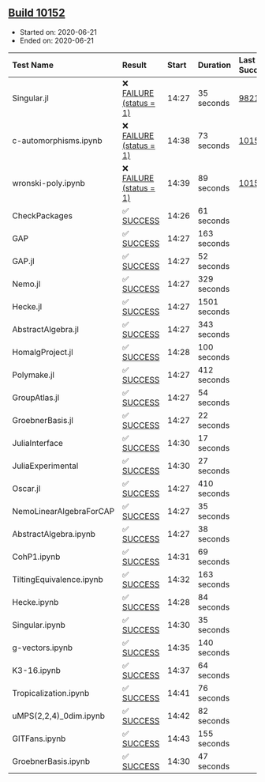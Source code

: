 ## [Build 10152](https://oscarci.mathematik.uni-kl.de/job/oscar/10152/)

* Started on: 2020-06-21
* Ended on: 2020-06-21

| Test Name    | Result | Start | Duration | Last Success | First Failure |
|:-------------|:-------|:------|:---------|:-------------|:--------------|
| Singular.jl | ❌ [FAILURE (status = 1)](https://oscarci.mathematik.uni-kl.de/job/oscar/10152/artifact/logs/build-10152/Singular.jl.log) | 14:27 | 35 seconds | [9821](https://oscarci.mathematik.uni-kl.de/job/oscar/9821/) | [9822](https://oscarci.mathematik.uni-kl.de/job/oscar/9822/) |
| c-automorphisms.ipynb | ❌ [FAILURE (status = 1)](https://oscarci.mathematik.uni-kl.de/job/oscar/10152/artifact/logs/build-10152/c-automorphisms.ipynb.log) | 14:38 | 73 seconds | [10151](https://oscarci.mathematik.uni-kl.de/job/oscar/10151/) | [10152](https://oscarci.mathematik.uni-kl.de/job/oscar/10152/) |
| wronski-poly.ipynb | ❌ [FAILURE (status = 1)](https://oscarci.mathematik.uni-kl.de/job/oscar/10152/artifact/logs/build-10152/wronski-poly.ipynb.log) | 14:39 | 89 seconds | [10150](https://oscarci.mathematik.uni-kl.de/job/oscar/10150/) | [10151](https://oscarci.mathematik.uni-kl.de/job/oscar/10151/) |
| CheckPackages | ✅ [SUCCESS](https://oscarci.mathematik.uni-kl.de/job/oscar/10152/artifact/logs/build-10152/CheckPackages.log) | 14:26 | 61 seconds |  |  |
| GAP | ✅ [SUCCESS](https://oscarci.mathematik.uni-kl.de/job/oscar/10152/artifact/logs/build-10152/GAP.log) | 14:27 | 163 seconds |  |  |
| GAP.jl | ✅ [SUCCESS](https://oscarci.mathematik.uni-kl.de/job/oscar/10152/artifact/logs/build-10152/GAP.jl.log) | 14:27 | 52 seconds |  |  |
| Nemo.jl | ✅ [SUCCESS](https://oscarci.mathematik.uni-kl.de/job/oscar/10152/artifact/logs/build-10152/Nemo.jl.log) | 14:27 | 329 seconds |  |  |
| Hecke.jl | ✅ [SUCCESS](https://oscarci.mathematik.uni-kl.de/job/oscar/10152/artifact/logs/build-10152/Hecke.jl.log) | 14:27 | 1501 seconds |  |  |
| AbstractAlgebra.jl | ✅ [SUCCESS](https://oscarci.mathematik.uni-kl.de/job/oscar/10152/artifact/logs/build-10152/AbstractAlgebra.jl.log) | 14:27 | 343 seconds |  |  |
| HomalgProject.jl | ✅ [SUCCESS](https://oscarci.mathematik.uni-kl.de/job/oscar/10152/artifact/logs/build-10152/HomalgProject.jl.log) | 14:28 | 100 seconds |  |  |
| Polymake.jl | ✅ [SUCCESS](https://oscarci.mathematik.uni-kl.de/job/oscar/10152/artifact/logs/build-10152/Polymake.jl.log) | 14:27 | 412 seconds |  |  |
| GroupAtlas.jl | ✅ [SUCCESS](https://oscarci.mathematik.uni-kl.de/job/oscar/10152/artifact/logs/build-10152/GroupAtlas.jl.log) | 14:27 | 54 seconds |  |  |
| GroebnerBasis.jl | ✅ [SUCCESS](https://oscarci.mathematik.uni-kl.de/job/oscar/10152/artifact/logs/build-10152/GroebnerBasis.jl.log) | 14:27 | 22 seconds |  |  |
| JuliaInterface | ✅ [SUCCESS](https://oscarci.mathematik.uni-kl.de/job/oscar/10152/artifact/logs/build-10152/JuliaInterface.log) | 14:30 | 17 seconds |  |  |
| JuliaExperimental | ✅ [SUCCESS](https://oscarci.mathematik.uni-kl.de/job/oscar/10152/artifact/logs/build-10152/JuliaExperimental.log) | 14:30 | 27 seconds |  |  |
| Oscar.jl | ✅ [SUCCESS](https://oscarci.mathematik.uni-kl.de/job/oscar/10152/artifact/logs/build-10152/Oscar.jl.log) | 14:27 | 410 seconds |  |  |
| NemoLinearAlgebraForCAP | ✅ [SUCCESS](https://oscarci.mathematik.uni-kl.de/job/oscar/10152/artifact/logs/build-10152/NemoLinearAlgebraForCAP.log) | 14:27 | 35 seconds |  |  |
| AbstractAlgebra.ipynb | ✅ [SUCCESS](https://oscarci.mathematik.uni-kl.de/job/oscar/10152/artifact/logs/build-10152/AbstractAlgebra.ipynb.log) | 14:27 | 38 seconds |  |  |
| CohP1.ipynb | ✅ [SUCCESS](https://oscarci.mathematik.uni-kl.de/job/oscar/10152/artifact/logs/build-10152/CohP1.ipynb.log) | 14:31 | 69 seconds |  |  |
| TiltingEquivalence.ipynb | ✅ [SUCCESS](https://oscarci.mathematik.uni-kl.de/job/oscar/10152/artifact/logs/build-10152/TiltingEquivalence.ipynb.log) | 14:32 | 163 seconds |  |  |
| Hecke.ipynb | ✅ [SUCCESS](https://oscarci.mathematik.uni-kl.de/job/oscar/10152/artifact/logs/build-10152/Hecke.ipynb.log) | 14:28 | 84 seconds |  |  |
| Singular.ipynb | ✅ [SUCCESS](https://oscarci.mathematik.uni-kl.de/job/oscar/10152/artifact/logs/build-10152/Singular.ipynb.log) | 14:30 | 35 seconds |  |  |
| g-vectors.ipynb | ✅ [SUCCESS](https://oscarci.mathematik.uni-kl.de/job/oscar/10152/artifact/logs/build-10152/g-vectors.ipynb.log) | 14:35 | 140 seconds |  |  |
| K3-16.ipynb | ✅ [SUCCESS](https://oscarci.mathematik.uni-kl.de/job/oscar/10152/artifact/logs/build-10152/K3-16.ipynb.log) | 14:37 | 64 seconds |  |  |
| Tropicalization.ipynb | ✅ [SUCCESS](https://oscarci.mathematik.uni-kl.de/job/oscar/10152/artifact/logs/build-10152/Tropicalization.ipynb.log) | 14:41 | 76 seconds |  |  |
| uMPS(2,2,4)_0dim.ipynb | ✅ [SUCCESS](https://oscarci.mathematik.uni-kl.de/job/oscar/10152/artifact/logs/build-10152/uMPS-2-2-4-_0dim.ipynb.log) | 14:42 | 82 seconds |  |  |
| GITFans.ipynb | ✅ [SUCCESS](https://oscarci.mathematik.uni-kl.de/job/oscar/10152/artifact/logs/build-10152/GITFans.ipynb.log) | 14:43 | 155 seconds |  |  |
| GroebnerBasis.ipynb | ✅ [SUCCESS](https://oscarci.mathematik.uni-kl.de/job/oscar/10152/artifact/logs/build-10152/GroebnerBasis.ipynb.log) | 14:30 | 47 seconds |  |  |
